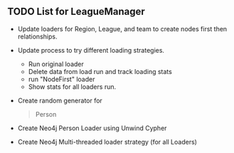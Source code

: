## TODO List for LeagueManager

* Update loaders for Region, League, and team to create nodes first then relationships.
* Update process to try different loading strategies.
  * Run original loader
  * Delete data from load run and track loading stats
  * run "NodeFirst" loader
  * Show stats for all loaders run.

* Create random generator for

  > Person

* Create Neo4j Person Loader using Unwind Cypher
* Create Neo4j Multi-threaded loader strategy (for all Loaders)
